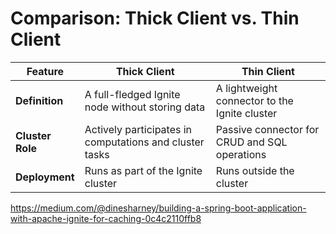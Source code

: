 # Comparison: Thick Client vs. Thin Client

| Feature           | Thick Client                                  | Thin Client                              |
|-------------------|-----------------------------------------------|------------------------------------------|
| **Definition**     | A full-fledged Ignite node without storing data | A lightweight connector to the Ignite cluster |
| **Cluster Role**   | Actively participates in computations and cluster tasks | Passive connector for CRUD and SQL operations |
| **Deployment**     | Runs as part of the Ignite cluster            | Runs outside the cluster                |

https://medium.com/@dinesharney/building-a-spring-boot-application-with-apache-ignite-for-caching-0c4c2110ffb8
